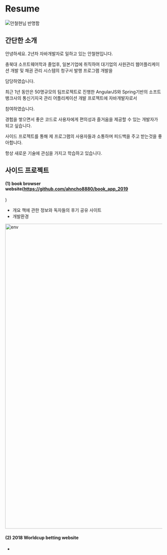 # Resume

![안철현님 반명함](https://user-images.githubusercontent.com/22166075/111038489-98cf7800-846c-11eb-8ae0-59050bbccda7.jpg)


## 간단한 소개
안녕하세요. 2년차 자바개발자로 일하고 있는 안철현입니다.

충북대 소프트웨어학과 졸업후, 일본기업에 취직하여 대기업의 사원관리 웹어플리케이션 개발 및 채권 관리 시스템의 청구서 발행 프로그램 개발을

담당하였습니다.

최근 1년 동안은 50명규모의 팀프로젝트로 진행한 AngularJS와 Spring기반의 소프트뱅크사의 통신기지국 관리 어플리케이션 개발 프로젝트에 자바개발자로서 

참여하였습니다.

경험을 쌓으면서 좋은 코드로 사용자에게 편의성과 즐거움을 제공할 수 있는 개발자가 되고 싶습니다.

사이드 프로젝트를 통해 제 프로그램의 사용자들과 소통하며 피드백을 주고 받는것을 좋아합니다.

항상 새로운 기술에 관심을 가지고 학습하고 있습니다.

## 사이드 프로젝트
#### (1) book browser website(https://github.com/ahncho8880/book_app_2019
)
- 개요
책에 관한 정보와 독자들의 후기 공유 사이트
- 개발환경
<img width="974" alt="env" src="https://user-images.githubusercontent.com/22166075/111058946-4d04e900-84d5-11eb-9e8e-9e01b8fd4443.png">

#### (2) 2018 Worldcup betting website
- 
<!---
ahncho8880/ahncho8880 is a ✨ special ✨ repository because its `README.md` (this file) appears on your GitHub profile.
You can click the Preview link to take a look at your changes.
--->
